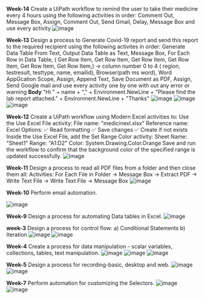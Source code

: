 **Week-14**
Create a UiPath workflow to remind the user to take their medicine every 4 hours using the following activities in order: 
Comment Out, Message Box, Assign, Comment Out, Send Gmail, Delay, Message Box and use every activity
![image](https://github.com/user-attachments/assets/2ec1ed7f-0b15-42dd-9a00-0a223305e042)

**Week-13**
Design a process to Generate Covid-19 report and send this report to the required recipient using the following activites in order:
Generate Data Table From Text, Output Data Table as Text, Message Box, For Each Row in Data Table, ( Get Row Item, Get Row Item, Get Row Item, Get Row Item, Get Row Item, Get Row Item,) -> column number 0 to 4 ( region, testresult, testtype, name, emailid),  Browser(path ms word), Word AppGcation Scope, Assign, Append Text, Save Document as PDF, Assign, Send Google mail and use every activity one by one with out any error or warning 
**Body** "Hi " + name + "," + Environment.NewLine + "Please find the lab report attached." + Environment.NewLine + "Thanks"
![image](https://github.com/user-attachments/assets/a6230d56-cfc8-4fed-bea8-ad681d0d9241)
![image](https://github.com/user-attachments/assets/17afddaf-4e09-42de-ad75-903a96822145)
![image](https://github.com/user-attachments/assets/8ebdbd33-906e-4906-9e0e-55d98f2a2c31) 


**Week-12**
Create a UiPath workflow using Modern Excel activities to:
Use the Use Excel File activity:
File name: "medicinexl.xlsx"
Reference name: Excel
Options:
✅ Read formatting
✅ Save changes
✅ Create if not exists
Inside the Use Excel File, add the Set Range Color activity:
Sheet Name: "Sheet1"
Range: "A1:D2"
Color: System.Drawing.Color.Orange
Save and run the workflow to confirm that the background color of the specified range is updated successfully.
![image](https://github.com/user-attachments/assets/1664e835-d64b-418b-88bc-b0227d52f4c0)

**Week-11**
Design a process to read all PDF files from a folder and then close them all:
Activities:
For Each File in Folder → Message Box → Extract PDF → Write Text File → Write Text File → Message Box 
![image](https://github.com/user-attachments/assets/ae2837f4-3a4a-4320-9379-b65594f2d0b3)

**Week-10** Perform email automation. 

![image](https://github.com/user-attachments/assets/8fc074d3-6b8a-437a-aa90-5d6726adb583)

**Week-9** Design a process for automating Data tables in Excel.
![image](https://github.com/user-attachments/assets/2398098f-2aa6-45ce-bc38-a0d5769d52e7)

**week-3** Design a process for control flow: a) Conditional Statements b) Iteration
![image](https://github.com/user-attachments/assets/b6d7aab0-6158-4ad8-ab51-08257a2c0c0c)
![image](https://github.com/user-attachments/assets/1403b95c-887c-48b5-bd30-0cd5f968d466)

**Week-4** Create a process for data manipulation - scalar variables, collections, tables, text 
manipulation. 
![image](https://github.com/user-attachments/assets/3c05dcf9-19d5-40e1-945b-a51a92c9b427)
![image](https://github.com/user-attachments/assets/69021d09-bf9a-4407-b111-58b00dbd2b9b)
![image](https://github.com/user-attachments/assets/1581aba8-02e2-4070-a600-681eb6c9bf72)

**Week-5** Design a process for recording-basic, desktop and web. 
![image](https://github.com/user-attachments/assets/37e97bcb-d00b-43b8-b63b-305d6838217b)
![image](https://github.com/user-attachments/assets/36baf6bb-9ee0-4a91-9d87-d82157f7c51e)

**Week-7**  Perform automation for customizing the Selectors. 
![image](https://github.com/user-attachments/assets/c6aa779b-eada-4b7b-b7a7-4cd55619205f)
![image](https://github.com/user-attachments/assets/287534e6-1bd0-4f9c-8394-fe5f2bfd731c)
